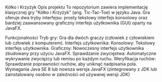 Kółko i Krzyżyk
Opis projektu
To repozytorium zawiera implementację klasycznej gry "Kółko i Krzyżyk" (ang. Tic-Tac-Toe) w języku Java. Gra oferuje dwa tryby interfejsu: prosty tekstowy interfejs konsolowy oraz bardziej zaawansowany graficzny interfejs użytkownika (GUI) oparty na JavaFX.

Funkcjonalności
Tryb gry: Gra dla dwóch graczy (człowiek z człowiekiem lub człowiek z komputerem).
Interfejs użytkownika:
Konsolowy: Tekstowy interfejs użytkownika.
Graficzny: Nowoczesny interfejs użytkownika zbudowany przy użyciu JavaFX.
Sprawdzanie zwycięstwa: Automatyczne wykrywanie zwycięzcy lub remisu po każdym ruchu.
Weryfikacja ruchów: Sprawdzanie poprawności ruchów, aby uniknąć nadpisania pola.
Wymagania
Java SE 8 lub nowsza wersja
JavaFX (zintegrowany z JDK lub zainstalowany osobno w zależności od używanej wersji JDK)
